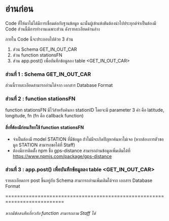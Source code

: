 
# อ่านก่อน #

Code ที่ให้มาไม่ได้มีการเชื่อมต่อกับฐานข้อมูล ฉะนั้นผู้เข้าแข่งขันต้องนำไปประยุกต์จำเป็นต้องมี
Code ส่วนนี้มีการทำงานเฉพาะส่วน ดังรายละเอียดด้านล่าง

ภายใน Code นี้จะประกอบไปด้วย 3 ส่วน
1. ส่วน Schema GET_IN_OUT_CAR
2. ส่วน function stationsFN
3. ส่วน app.post() เพื่อบันทึกข้อมูลลง table <GET_IN_OUT_CAR>


### ส่วนที่ 1 : Schema GET_IN_OUT_CAR ###
ส่วนนี้รายละเอียดสามารถอ่านได้จาก เอกสาร Database Format


### ส่วนที่ 2 : function stationsFN ###
function stationsFN มีไว้สำหรับค้นหา stationID โดยจะมี parameter 3 ค่า คือ latitude, longitude, fn (fn คือ callback function)
  #### สิ่งที่ต้องมีก่อนเรียกใช้ function stationsFN ####
   - จำเป็นต้องมี model STATION ที่มีข้อมูล ถ้่าไม่มีจะเกิดปัญหาค้นหาไม่เจอ (หากต้องการตัวขอมูล STATION สามารถขอได้ที่ Staff)
   - ต้องมีการติดตั้่ง npm ชื่อ gps-distance สามารถอ่านข้อมูลเพิ่มเติมได้ที่ https://www.npmjs.com/package/gps-distance


### ส่วนที่ 3 : app.post() เพื่อบันทึกข้อมูลลง table <GET_IN_OUT_CAR> ###
รายละเอียดการ post ขึ้นอยู่กับ Schema สามาารถอ่านเพิ่มเติมได้จาก เอกสาร Database Format


==========================================================================

###### หากมีข้อสงสัยเกี่ยวกับ function สามารถถาม Staff ได้ ######
